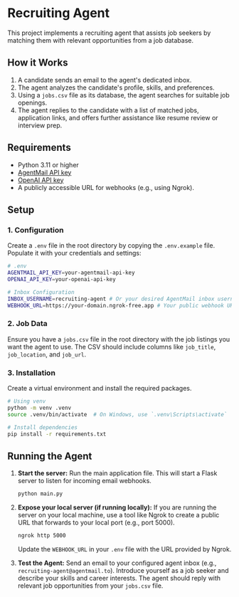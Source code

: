 # Recruiting Agent

This project implements a recruiting agent that assists job seekers by matching them with relevant opportunities from a job database.

## How it Works

1. A candidate sends an email to the agent's dedicated inbox.
2. The agent analyzes the candidate's profile, skills, and preferences.
3. Using a `jobs.csv` file as its database, the agent searches for suitable job openings.
4. The agent replies to the candidate with a list of matched jobs, application links, and offers further assistance like resume review or interview prep.

## Requirements

* Python 3.11 or higher
* [AgentMail API key](https://agentmail.io)
* [OpenAI API key](https://platform.openai.com)
* A publicly accessible URL for webhooks (e.g., using Ngrok).

## Setup

### 1. Configuration

Create a `.env` file in the root directory by copying the `.env.example` file. Populate it with your credentials and settings:

```sh
# .env
AGENTMAIL_API_KEY=your-agentmail-api-key
OPENAI_API_KEY=your-openai-api-key

# Inbox Configuration
INBOX_USERNAME=recruiting-agent # Or your desired AgentMail inbox username
WEBHOOK_URL=https://your-domain.ngrok-free.app # Your public webhook URL

```

### 2. Job Data

Ensure you have a `jobs.csv` file in the root directory with the job listings you want the agent to use. The CSV should include columns like `job_title`, `job_location`, and `job_url`.

### 3. Installation

Create a virtual environment and install the required packages.

```sh
# Using venv
python -m venv .venv
source .venv/bin/activate  # On Windows, use `.venv\Scripts\activate`

# Install dependencies
pip install -r requirements.txt
```

## Running the Agent

1. **Start the server:**
    Run the main application file. This will start a Flask server to listen for incoming email webhooks.

    ```sh
    python main.py
    ```

2. **Expose your local server (if running locally):**
    If you are running the server on your local machine, use a tool like Ngrok to create a public URL that forwards to your local port (e.g., port 5000).

    ```sh
    ngrok http 5000
    ```

    Update the `WEBHOOK_URL` in your `.env` file with the URL provided by Ngrok.

3. **Test the Agent:**
    Send an email to your configured agent inbox (e.g., `recruiting-agent@agentmail.to`). Introduce yourself as a job seeker and describe your skills and career interests. The agent should reply with relevant job opportunities from your `jobs.csv` file.